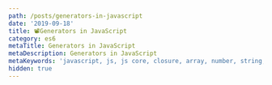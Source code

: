 ```yaml
---
path: /posts/generators-in-javascript
date: '2019-09-18'
title: 📽Generators in JavaScript
category: es6
metaTitle: Generators in JavaScript
metaDescription: Generators in JavaScript
metaKeywords: 'javascript, js, js core, closure, array, number, string, bool'
hidden: true
---
```

